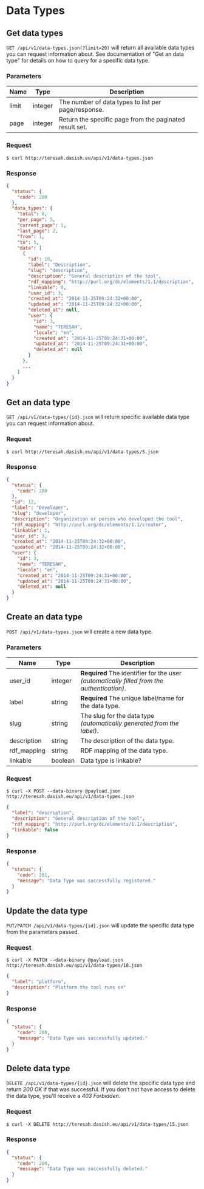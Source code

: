 # Data Types

## Get data types

`GET /api/v1/data-types.json(?limit=20)` will return all available data types you can request information about. See documentation of "Get an data type" for details on how to query for a specific data type.

### Parameters

Name  | Type    | Description
----- | ------- | -----------
limit | integer | The number of data types to list per page/response.
page  | integer | Return the specific page from the paginated result set.

### Request

```
$ curl http://teresah.dasish.eu/api/v1/data-types.json
```

### Response

```json
{
  "status": {
    "code": 200
  },
  "data_types": {
    "total": 8,
    "per_page": 5,
    "current_page": 1,
    "last_page": 2,
    "from": 1,
    "to": 5,
    "data": [
      {
        "id": 10,
        "label": "Description",
        "slug": "description",
        "description": "General description of the tool",
        "rdf_mapping": "http://purl.org/dc/elements/1.1/description",
        "linkable": 0,
        "user_id": 3,
        "created_at": "2014-11-25T09:24:32+00:00",
        "updated_at": "2014-11-25T09:24:32+00:00",
        "deleted_at": null,
        "user": {
          "id": 3,
          "name": "TERESAH",
          "locale": "en",
          "created_at": "2014-11-25T09:24:31+00:00",
          "updated_at": "2014-11-25T09:24:31+00:00",
          "deleted_at": null
        }
      },
      ...
    ]
  }
}
```


## Get an data type

`GET /api/v1/data-types/{id}.json` will return specific available data type you can request information about.

### Request

```
$ curl http://teresah.dasish.eu/api/v1/data-types/5.json
```

### Response

```json
{
  "status": {
    "code": 200
  },
  "id": 12,
  "label": "Developer",
  "slug": "developer",
  "description": "Organization or person who developed the tool",
  "rdf_mapping": "http://purl.org/dc/elements/1.1/creator",
  "linkable": 1,
  "user_id": 3,
  "created_at": "2014-11-25T09:24:32+00:00",
  "updated_at": "2014-11-25T09:24:32+00:00",
  "user": {
    "id": 3,
    "name": "TERESAH",
    "locale": "en",
    "created_at": "2014-11-25T09:24:31+00:00",
    "updated_at": "2014-11-25T09:24:31+00:00",
    "deleted_at": null
  }
}
```


## Create an data type

`POST /api/v1/data-types.json` will create a new data type.

### Parameters

Name        | Type    | Description
-----       | ------- | -----------
user_id     | integer | **Required** The identifier for the user *(automatically filled from the authentication)*.
label       | string  | **Required** The unique label/name for the data type.
slug        | string  | The slug for the data type *(automatically generated from the label)*.
description | string  | The description of the data type.
rdf_mapping | string  | RDF mapping of the data type.
linkable    | boolean | Data type is linkable?

### Request

```
$ curl -X POST --data-binary @payload.json http://teresah.dasish.eu/api/v1/data-types.json
```

```json
{
  "label": "description",
  "description": "General description of the tool",
  "rdf_mapping": "http://purl.org/dc/elements/1.1/description",
  "linkable": false
}
```

### Response

```json
{
  "status": {
    "code": 201,
    "message": "Data Type was successfully registered."
  }
}
```


## Update the data type

`PUT/PATCH /api/v1/data-types/{id}.json` will update the specific data type from the parameters passed.

### Request

```
$ curl -X PATCH --data-binary @payload.json http://teresah.dasish.eu/api/v1/data-types/18.json
```

```json
{
  "label": "platform",
  "description": "Platform the tool runs on"
}
```

### Response

```json
{
  "status": {
    "code": 200,
    "message": "Data Type was successfully updated."
  }
}
```


## Delete data type

`DELETE /api/v1/data-types/{id}.json` will delete the specific data type and return *200 OK* if that was successful. If you don't not have access to delete the data type, you'll receive a *403 Forbidden*.

### Request

```
$ curl -X DELETE http://teresah.dasish.eu/api/v1/data-types/15.json
```

### Response

```json
{
  "status": {
    "code": 200,
    "message": "Data Type was successfully deleted."
  }
}
```
